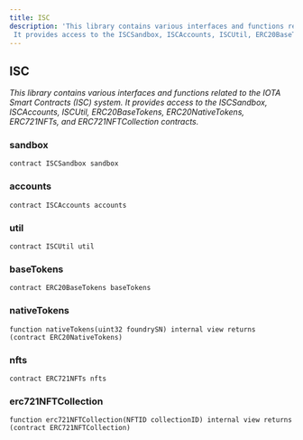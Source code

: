 ```yaml
---
title: ISC
description: 'This library contains various interfaces and functions related to the IOTA Smart Contracts (ISC) system.
 It provides access to the ISCSandbox, ISCAccounts, ISCUtil, ERC20BaseTokens, ERC20NativeTokens, ERC721NFTs, and ERC721NFTCollection contracts.'
---
```


## ISC

_This library contains various interfaces and functions related to the IOTA Smart Contracts (ISC) system.
It provides access to the ISCSandbox, ISCAccounts, ISCUtil, ERC20BaseTokens, ERC20NativeTokens, ERC721NFTs, and ERC721NFTCollection contracts._

### sandbox

```solidity
contract ISCSandbox sandbox
```

### accounts

```solidity
contract ISCAccounts accounts
```

### util

```solidity
contract ISCUtil util
```

### baseTokens

```solidity
contract ERC20BaseTokens baseTokens
```

### nativeTokens

```solidity
function nativeTokens(uint32 foundrySN) internal view returns (contract ERC20NativeTokens)
```

### nfts

```solidity
contract ERC721NFTs nfts
```

### erc721NFTCollection

```solidity
function erc721NFTCollection(NFTID collectionID) internal view returns (contract ERC721NFTCollection)
```

